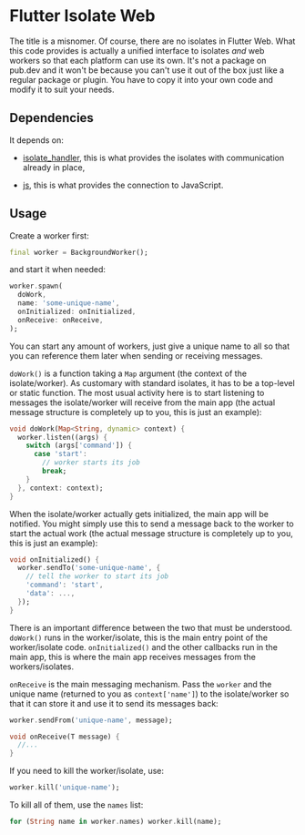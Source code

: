 # Flutter Isolate Web

The title is a misnomer. Of course, there are no isolates in Flutter Web. What this code provides
is actually a unified interface to isolates *and* web workers so that each platform can use its own.
It's not a package on pub.dev and it won't be because you can't use it out of the box just like
a regular package or plugin. You have to copy it into your own code and modify it to suit your needs.

## Dependencies

It depends on:

* [isolate_handler](https://pub.dev/packages/isolate_handler), this is what provides
the isolates with communication already in place,

* [js](https://pub.dev/packages/js), this is what provides the connection to JavaScript.

## Usage

Create a worker first:

```dart
final worker = BackgroundWorker();
```

and start it when needed:

```dart
worker.spawn(
  doWork,
  name: 'some-unique-name',
  onInitialized: onInitialized,
  onReceive: onReceive,
);
```

You can start any amount of workers, just give a unique name to all so that you can reference them later when sending
or receiving messages.

`doWork()` is a function taking a `Map` argument (the context of the isolate/worker). As customary with standard isolates,
it has to be a top-level or static function. The most usual activity here is to start listening to messages the isolate/worker
will receive from the main app (the actual message structure is completely up to you, this is just an example):

```dart
void doWork(Map<String, dynamic> context) {
  worker.listen((args) {
    switch (args['command']) {
      case 'start':
        // worker starts its job
        break;
    }
  }, context: context);
}
```

When the isolate/worker actually gets initialized, the main app will be notified. You might simply use this to send a message
back to the worker to start the actual work (the actual message structure is completely up to you, this is just an example):

```dart
void onInitialized() {
  worker.sendTo('some-unique-name', {
    // tell the worker to start its job
    'command': 'start',
    'data': ...,
  });
}
```

There is an important difference between the two that must be understood. `doWork()` runs in the worker/isolate,
this is the main entry point of the worker/isolate code. `onInitialized()` and the other callbacks run in the main app,
this is where the main app receives messages from the workers/isolates.

`onReceive` is the main messaging mechanism. Pass the `worker` and the unique name (returned to you as `context['name']`)
to the isolate/worker so that it can store it and use it to send its messages back:

```dart
worker.sendFrom('unique-name', message);

void onReceive(T message) {
  //...
}
```

If you need to kill the worker/isolate, use:

```dart
worker.kill('unique-name');
```

To kill all of them, use the `names` list:

```dart
for (String name in worker.names) worker.kill(name);
```

